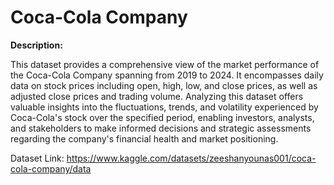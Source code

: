 # Coca-Cola Company

**Description:**

This dataset provides a comprehensive view of the market performance of the Coca-Cola Company spanning from 2019 to 2024. It encompasses daily data on stock prices including open, high, low, and close prices, as well as adjusted close prices and trading volume. Analyzing this dataset offers valuable insights into the fluctuations, trends, and volatility experienced by Coca-Cola's stock over the specified period, enabling investors, analysts, and stakeholders to make informed decisions and strategic assessments regarding the company's financial health and market positioning.

Dataset Link: https://www.kaggle.com/datasets/zeeshanyounas001/coca-cola-company/data
